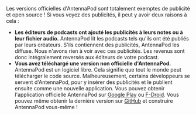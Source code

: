 Les versions officielles d'AntennaPod sont totalement exemptes de publicité et
open source ! Si vous voyez des publicités, il peut y avoir deux raisons à cela
:

- **Les éditeurs de podcasts ont ajouté les publicités à leurs notes ou à leur
fichier audio.** AntennaPod lit les podcasts tels qu'ils ont été publiés par
leurs créateurs. S'ils contiennent des publicités, AntennaPod les diffuse. Nous
n'avons rien à voir avec ces publicités. Les revenus sont donc intégralement
reversés aux éditeurs de votre podcast.
- **Vous avez téléchargé une version non officielle d'AntennaPod.** AntennaPod
est un logiciel libre. Cela signifie que tout le monde peut télécharger le code
source. Malheureusement, certains développeurs se servent d'AntennaPod, pour y
insérer des publicités et le publient ensuite comme une nouvelle application.
Vous pouvez obtenir l'application officielle AntennaPod sur [Google Play](https://play.google.com/store/apps/details?id=de.danoeh.antennapod)
ou [F-Droid](https://f-droid.org/packages/de.danoeh.antennapod/). Vous pouvez
même obtenir la dernière version sur [GitHub](https://github.com/AntennaPod/AntennaPod/)
et construire AntennaPod vous-même !
